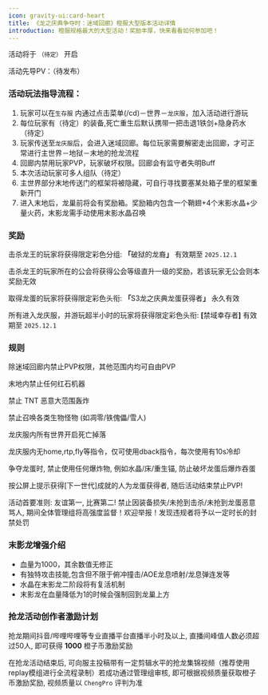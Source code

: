 ```yaml
---
icon: gravity-ui:card-heart
title: 《龙之庆典争夺时：迷域回廊》橙服大型版本活动详情
introduction: 橙服规格最大的大型活动！奖励丰厚，快来看看如何参加吧！
---
```


活动将于 `（待定）` 开启

活动先导PV：（待发布）

### 活动玩法指导流程：

1. 玩家可以在`生存服` 内通过点击菜单(/cd)－世界－`龙庆服`，加入活动进行游玩
2. 每位玩家有（待定）的装备,死亡重生后默认携带一把击退1铁剑+隐身药水（待定）
3. 玩家传送至`龙庆服`后，会进入迷域回廊。每位玩家需要解密走出回廊，才可正常进行主世界－地狱－末地的抢龙流程
4. 回廊内禁用玩家PVP，玩家破坏权限。回廊会有监守者失明Buff
5. 本次活动玩家可多人组队（待定）
6. 主世界部分末地传送门的框架将被隐藏，可自行寻找要塞某处箱子里的框架重新开门
7. 进入末地后，龙巢前将会有奖励箱。奖励箱内包含一个鞘翅+4个末影水晶+少量火药，末影龙需手动使用末影水晶召唤

### 奖励

击杀龙王的玩家将获得限定彩色分组: **「**&#x7834;狱的龙&#x88D4;**」** 有效期至 `2025.12.1`

击杀龙王的玩家所在的公会将获得公会等级直升一级的奖励，若该玩家无公会则本奖励无效

取得龙蛋的玩家将获得限定彩色头衔: **「**&#x53;3龙之庆典龙蛋获得&#x8005;**」** 永久有效

所有进入龙庆服，并游玩超半小时的玩家将获得限定彩色头衔: **\[**&#x7981;域幸存&#x8005;**]** 有效期至 `2025.12.1`

### 规则

除迷域回廊内禁止PVP权限，其他范围内均可自由PVP

末地内禁止任何红石机器

禁止 TNT 恶意大范围轰炸

禁止召唤各类生物怪物 (如凋零/铁傀儡/雪人)

龙庆服内所有世界开启死亡掉落

龙庆服内无home,rtp,fly等指令，仅可使用dback指令，每次使用有10s冷却

争夺龙蛋时, 禁止使用任何爆炸物, 例如水晶/床/重生锚, 防止破坏龙蛋后爆炸吞蛋

按公屏上提示获得\[下一世代]成就的人为龙蛋获得者, 随后活动结束禁止PVP!

活动首要准则: 友谊第一, 比赛第二! 禁止因装备损失/未抢到击杀/未抢到龙蛋恶意骂人, 期间全体管理组将高强度监督！欢迎举报！发现违规者将予以一定时长的封禁处罚

### 末影龙增强介绍

- 血量为1000，其余数值无修正
- 有独特攻击技能,包含但不限于俯冲撞击/AOE龙息喷射/龙息弹连发等
- 水晶在末影龙二阶段将有复活机制
- 末影龙在血量降低为1的时候会强制回到龙巢上方

### 抢龙活动创作者激励计划

抢龙期间抖音/哔哩哔哩等专业直播平台直播半小时及以上, 直播间峰值人数必须超过50人, 即可获得 **1000** 橙子币激励奖励

在抢龙活动结束后, 可向服主投稿带有一定剪辑水平的抢龙集锦视频（推荐使用replay模组进行全流程录制）若成功通过管理组审核, 即可根据视频质量获取橙子币激励奖励, 视频质量以 `ChengPro` 评判为准
